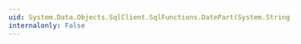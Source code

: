 ```yaml
---
uid: System.Data.Objects.SqlClient.SqlFunctions.DatePart(System.String,System.Nullable{System.DateTime})
internalonly: False
---
```

